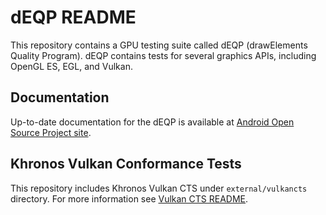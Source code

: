 dEQP README
===========

This repository contains a GPU testing suite called dEQP (drawElements Quality Program).
dEQP contains tests for several graphics APIs, including OpenGL ES, EGL, and Vulkan.

Documentation
-------------

Up-to-date documentation for the dEQP is available at
[Android Open Source Project site](http://source.android.com/devices/graphics/testing.html).

Khronos Vulkan Conformance Tests
--------------------------------

This repository includes Khronos Vulkan CTS under `external/vulkancts` directory.
For more information see [Vulkan CTS README](external/vulkancts/README.md).
